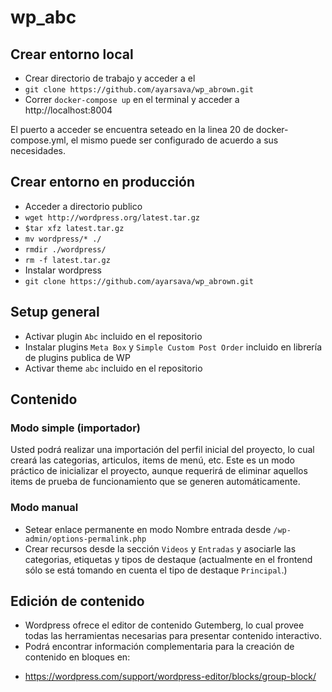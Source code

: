 # wp_abc

Crear entorno local
---------------

* Crear directorio de trabajo y acceder a el
* `git clone https://github.com/ayarsava/wp_abrown.git`
* Correr `docker-compose up` en el terminal y acceder a http://localhost:8004

El puerto a acceder se encuentra seteado en la linea 20 de docker-compose.yml, el mismo puede ser configurado de acuerdo a sus necesidades.


Crear entorno en producción
---------------

* Acceder a directorio publico
* `wget http://wordpress.org/latest.tar.gz`
* `$tar xfz latest.tar.gz`
* `mv wordpress/* ./`
* `rmdir ./wordpress/`
* `rm -f latest.tar.gz`
* Instalar wordpress
* `git clone https://github.com/ayarsava/wp_abrown.git`


Setup general
---------------

* Activar plugin `Abc` incluido en el repositorio
* Instalar plugins `Meta Box` y `Simple Custom Post Order` incluido en librería de plugins publica de WP
* Activar theme `abc` incluido en el repositorio


Contenido
---------------

### Modo simple (importador)

Usted podrá realizar una importación del perfil inicial del proyecto, lo cual creará las categorias, articulos, items de menú, etc. Este es un modo práctico de inicializar el proyecto, aunque requerirá de eliminar aquellos items de prueba de funcionamiento que se generen automáticamente. 

### Modo manual

* Setear enlace permanente en modo Nombre entrada desde `/wp-admin/options-permalink.php`
* Crear recursos desde la sección `Videos` y `Entradas` y asociarle las categorias, etiquetas y tipos de destaque (actualmente en el frontend sólo se está tomando en cuenta el tipo de destaque `Principal`.)


Edición de contenido
---------------

* Wordpress ofrece el editor de contenido Gutemberg, lo cual provee todas las herramientas necesarias para presentar contenido interactivo.
* Podrá encontrar información complementaria para la creación de contenido en bloques en:
- https://wordpress.com/support/wordpress-editor/blocks/group-block/ 

